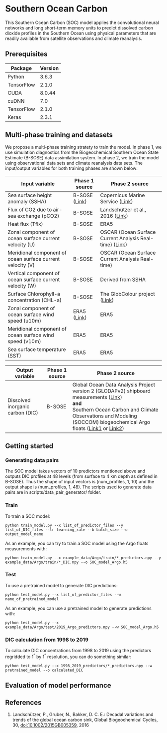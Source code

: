 # Southern Ocean Carbon
This Southern Ocean Carbon (SOC) model applies the convolutional neural networks and long short-term memory units to predict dissolved carbon dioxide profiles in the Southern Ocean using physical parameters that are readily available from satellite observations and climate reanalysis.

## Prerequisites
Package     | Version
---------   | -----------
Python      | 3.6.3
TensorFlow  | 2.1.0
CUDA        | 8.0.44
cuDNN       | 7.0
TensorFlow  | 2.1.0
Keras       | 2.3.1

## Multi-phase training and datasets
We propose a multi-phase training stratety to train the model. In phase 1, we use simulation diagnostics from the Biogeochemical Southern Ocean State Estimate (B-SOSE) data assimilation system. In phase 2, we train the model using observational data sets and climate reanalysis data sets. The input/output variables for both training phases are shown below:

Input variable                                            | Phase 1 source      | Phase 2 source
----------------------------------------------------------|---------------------|--------------
Sea surface height anomaly (SSHA)                         | B-SOSE  ([Link](http://sose.ucsd.edu/BSOSE_iter105_solution.html))             | Copernicus Marine Service ([Link](https://resources.marine.copernicus.eu/?option=com_csw&view=details&product_id=SEALEVEL_GLO_PHY_L4_REP_OBSERVATIONS_008_047))
Flux of CO2 due to air-sea exchange (pCO2)                | B-SOSE              | Landschützer et al., 2016 ([Link](https://www.ncei.noaa.gov/access/ocean-carbon-data-system/oceans/SPCO2_1982_present_ETH_SOM_FFN.html))
Heat flux (Tflx)                                          | B-SOSE              | ERA5
Zonal component of ocean surface current velocity (U)     | B-SOSE              | OSCAR (Ocean Surface Current Analysis Real-time) ([Link](https://podaac.jpl.nasa.gov/dataset/OSCAR_L4_OC_third-deg))
Meridional component of ocean surface current velocity (V)| B-SOSE              | OSCAR (Ocean Surface Current Analysis Real-time)
Vertical component of ocean surface current velocity (W)  | B-SOSE              | Derived from SSHA
Surface Chlorophyll-a concentration (CHL-a)               | B-SOSE              | The GlobColour project ([Link](https://hermes.acri.fr/))
Zonal component of ocean surface wind speed (u10m)        | ERA5 ([Link](https://cds.climate.copernicus.eu/cdsapp#!/dataset/reanalysis-era5-single-levels?tab=overview))               | ERA5
Meridional component of ocean surface wind speed (v10m)   | ERA5                | ERA5
Sea surface temperature (SST)                             | ERA5                | ERA5


Output variable                                         | Phase 1 source      | Phase 2 source
--------------------------------------------------------|---------------------|--------------
Dissolved inorganic carbon (DIC)                        | B-SOSE              | Global Ocean Data Analysis Project version 2 (GLODAPv2) shipboard measurements ([Link](https://www.ncei.noaa.gov/access/ocean-carbon-data-system/oceans/GLODAPv2/))<br />**and**<br />Southern Ocean Carbon and Climate Observations and Modeling (SOCCOM) biogeochemical Argo floats ([Link1](https://soccom.princeton.edu/) or [Link2](http://www3.mbari.org/SOCCOM/))

## Getting started
### Generating data pairs
The SOC model takes vectors of 10 predictors mentioned above and outputs DIC profiles at 48 levels (from surface to 4 km depth as defined in B-SOSE). 
Thus the shape of input vectors is (num_profiles, 1, 10) and the output shape is (num_profiles, 1, 48).
The scripts used to generate data pairs are in scripts/data_pair_generator/ folder.

### Train 
To train a SOC model:
```
python train_model.py --x list_of_predictor_files --y list_of_DIC_files --lr learning_rate --b batch_size --o output_model_name
```
As an example, you can try to train a SOC model using the Argo floats measurements with:
```
python train_model.py --x example_data/Argo/train/*_predictors.npy --y example_data/Argo/train/*_DIC.npy --o SOC_model_Argo.h5
```

### Test
To use a pretrained model to generate DIC predictions:
```
python test_model.py --x list_of_predictor_files --w name_of_pretrained_model
```
As an example, you can use a pretrained model to generate predictions with:
```
python test_model.py --x example_data/Argo/test/2019_Argo_predictors.npy --w SOC_model_Argo.h5
```

### DIC calculation from 1998 to 2019
To calculate DIC concentrations from 1998 to 2019 using the predictors regridded to 1<sup>°</sup> by 1<sup>°</sup> resolution, you can do something similar:
```
python test_model.py --x 1998_2019_predictors/*_predictors.npy --w pretrained_model --o calculated_DIC
```

## Evaluation of model performance

## References
1. Landschützer, P., Gruber, N., Bakker, D. C. E.: Decadal variations and trends of the global ocean carbon sink, Global Biogeochemical Cycles, 30, [doi:10.1002/2015GB005359](https://doi.org/10.1002/2015GB005359), 2016
